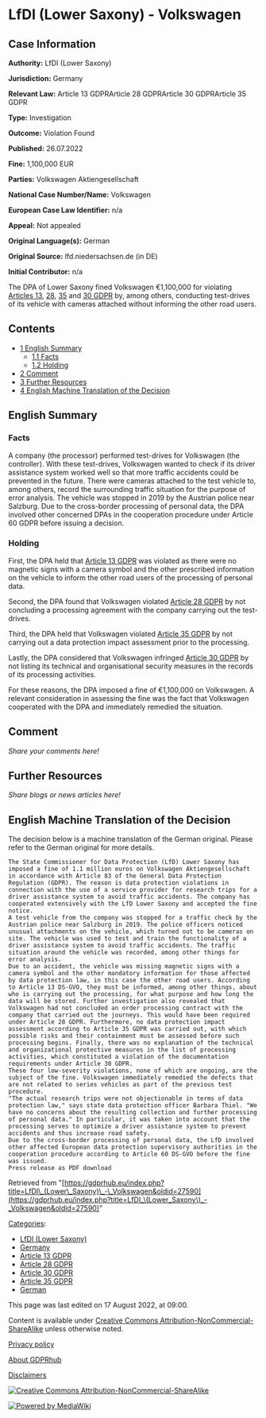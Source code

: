 # LfDI (Lower Saxony) - Volkswagen

## Case Information

**Authority:** LfDI (Lower Saxony)

**Jurisdiction:** Germany

**Relevant Law:** Article 13 GDPRArticle 28 GDPRArticle 30 GDPRArticle 35 GDPR

**Type:** Investigation

**Outcome:** Violation Found

**Published:** 26.07.2022

**Fine:** 1,100,000 EUR

**Parties:** Volkswagen Aktiengesellschaft

**National Case Number/Name:** Volkswagen

**European Case Law Identifier:** n/a

**Appeal:** Not appealed

**Original Language(s):** German

**Original Source:** lfd.niedersachsen.de (in DE)

**Initial Contributor:** n/a

The DPA of Lower Saxony fined Volkswagen €1,100,000 for violating [Articles 13](/index.php?title=Article_13_GDPR "Article 13 GDPR"), [28](/index.php?title=Article_28_GDPR "Article 28 GDPR"), [35](/index.php?title=Article_35_GDPR "Article 35 GDPR") and [30 GDPR](/index.php?title=Article_30_GDPR "Article 30 GDPR") by, among others, conducting test-drives of its vehicle with cameras attached without informing the other road users.

## Contents

*   [1 English Summary](#English_Summary)
    *   [1.1 Facts](#Facts)
    *   [1.2 Holding](#Holding)
*   [2 Comment](#Comment)
*   [3 Further Resources](#Further_Resources)
*   [4 English Machine Translation of the Decision](#English_Machine_Translation_of_the_Decision)

## English Summary

### Facts

A company (the processor) performed test-drives for Volkswagen (the controller). With these test-drives, Volkswagen wanted to check if its driver assistance system worked well so that more traffic accidents could be prevented in the future. There were cameras attached to the test vehicle to, among others, record the surrounding traffic situation for the purpose of error analysis. The vehicle was stopped in 2019 by the Austrian police near Salzburg. Due to the cross-border processing of personal data, the DPA involved other concerned DPAs in the cooperation procedure under Article 60 GDPR before issuing a decision.

### Holding

First, the DPA held that [Article 13 GDPR](/index.php?title=Article_13_GDPR "Article 13 GDPR") was violated as there were no magnetic signs with a camera symbol and the other prescribed information on the vehicle to inform the other road users of the processing of personal data.

Second, the DPA found that Volkswagen violated [Article 28 GDPR](/index.php?title=Article_28_GDPR "Article 28 GDPR") by not concluding a processing agreement with the company carrying out the test-drives.

Third, the DPA held that Volkswagen violated [Article 35 GDPR](/index.php?title=Article_35_GDPR "Article 35 GDPR") by not carrying out a data protection impact assessment prior to the processing.

Lastly, the DPA considered that Volkswagen infringed [Article 30 GDPR](/index.php?title=Article_30_GDPR "Article 30 GDPR") by not listing its technical and organisational security measures in the records of its processing activities.

For these reasons, the DPA imposed a fine of €1,100,000 on Volkswagen. A relevant consideration in assessing the fine was the fact that Volkswagen cooperated with the DPA and immediately remedied the situation.

## Comment

_Share your comments here!_

## Further Resources

_Share blogs or news articles here!_

## English Machine Translation of the Decision

The decision below is a machine translation of the German original. Please refer to the German original for more details.

```
The State Commissioner for Data Protection (LfD) Lower Saxony has imposed a fine of 1.1 million euros on Volkswagen Aktiengesellschaft in accordance with Article 83 of the General Data Protection Regulation (GDPR). The reason is data protection violations in connection with the use of a service provider for research trips for a driver assistance system to avoid traffic accidents. The company has cooperated extensively with the LfD Lower Saxony and accepted the fine notice.
A test vehicle from the company was stopped for a traffic check by the Austrian police near Salzburg in 2019. The police officers noticed unusual attachments on the vehicle, which turned out to be cameras on site. The vehicle was used to test and train the functionality of a driver assistance system to avoid traffic accidents. The traffic situation around the vehicle was recorded, among other things for error analysis.
Due to an accident, the vehicle was missing magnetic signs with a camera symbol and the other mandatory information for those affected by data protection law, in this case the other road users. According to Article 13 DS-GVO, they must be informed, among other things, about who is carrying out the processing, for what purpose and how long the data will be stored. Further investigation also revealed that Volkswagen had not concluded an order processing contract with the company that carried out the journeys. This would have been required under Article 28 GDPR. Furthermore, no data protection impact assessment according to Article 35 GDPR was carried out, with which possible risks and their containment must be assessed before such processing begins. Finally, there was no explanation of the technical and organizational protective measures in the list of processing activities, which constituted a violation of the documentation requirements under Article 30 GDPR.
These four low-severity violations, none of which are ongoing, are the subject of the fine. Volkswagen immediately remedied the defects that are not related to series vehicles as part of the previous test procedure.
"The actual research trips were not objectionable in terms of data protection law," says state data protection officer Barbara Thiel. "We have no concerns about the resulting collection and further processing of personal data." In particular, it was taken into account that the processing serves to optimize a driver assistance system to prevent accidents and thus increase road safety.
Due to the cross-border processing of personal data, the LfD involved other affected European data protection supervisory authorities in the cooperation procedure according to Article 60 DS-GVO before the fine was issued.
Press release as PDF download

```

Retrieved from "[https://gdprhub.eu/index.php?title=LfDI\_(Lower\_Saxony)\_-\_Volkswagen&oldid=27590](https://gdprhub.eu/index.php?title=LfDI_\(Lower_Saxony\)_-_Volkswagen&oldid=27590)"

[Categories](/index.php?title=Special:Categories "Special:Categories"):

*   [LfDI (Lower Saxony)](/index.php?title=Category:LfDI_\(Lower_Saxony\) "Category:LfDI (Lower Saxony)")
*   [Germany](/index.php?title=Category:Germany "Category:Germany")
*   [Article 13 GDPR](/index.php?title=Category:Article_13_GDPR "Category:Article 13 GDPR")
*   [Article 28 GDPR](/index.php?title=Category:Article_28_GDPR "Category:Article 28 GDPR")
*   [Article 30 GDPR](/index.php?title=Category:Article_30_GDPR "Category:Article 30 GDPR")
*   [Article 35 GDPR](/index.php?title=Category:Article_35_GDPR "Category:Article 35 GDPR")
*   [German](/index.php?title=Category:German "Category:German")

This page was last edited on 17 August 2022, at 09:00.

Content is available under [Creative Commons Attribution-NonCommercial-ShareAlike](https://creativecommons.org/licenses/by-nc-sa/4.0/) unless otherwise noted.

[Privacy policy](/index.php?title=GDPRhub:Privacy_policy)

[About GDPRhub](/index.php?title=GDPRhub:About)

[Disclaimers](/index.php?title=GDPRhub:General_disclaimer)

[![Creative Commons Attribution-NonCommercial-ShareAlike](/resources/assets/licenses/cc-by-nc-sa.png)](https://creativecommons.org/licenses/by-nc-sa/4.0/)

[![Powered by MediaWiki](/resources/assets/poweredby_mediawiki_88x31.png)](https://www.mediawiki.org/)